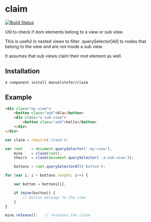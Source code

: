 # claim

[![Build Status](https://travis-ci.org/manuelstofer/claim.png)](https://travis-ci.org/manuelstofer/claim)

Util to check if dom elements belong to a view or sub view.

This is useful in nested views to filter .querySelector[All]
to nodes that belong to the view and are not inside a sub view.

It assumes that sub views claim their root element as well.

## Installation

```
$ component install manuelstofer/claim
```


## Example

```html
<div class="my-view">
    <button class="add">bla</button>
    <div class="a-sub-view">
        <button class="add">hello</button>
    </div>
</div>
```

```Javascript
var claim = require('claim');

var root    = document.querySelector('.my-view'),
    mine    = claim(root),
    theirs  = claim(document.querySelector('.a-sub-view'));

    buttons = root.querySelectorAll('button');

for (var i; i < buttons.length; i++) {

    var button = buttons[i],

    if (mine(button)) {
        // button belongs to the view
    }
}

mine.release();   // releases the claim
```